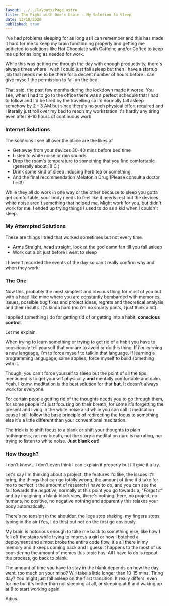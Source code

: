 ```yaml
---
layout: ../../layouts/Page.astro
title: The Fight with One's brain - My Solution to Sleep
date: 12/10/2020
published: true
---
```


I've had problems sleeping for as long as I can remember and this has made it hard for me to keep my brain functioning properly and getting me addicted to solutions like Hot Chocolate with Caffeine and/or Coffee to keep me up for as long as needed for work.

While this was getting me through the day with enough productivity, there's always times where I wish I could just fall asleep but then I have a startup job that needs me to be there for a decent number of hours before I can give myself the permission to fall on the bed.

That said, the past few months during the lockdown made it worse. You see, when I had to go to the office there was a perfect schedule that I had to follow and I'd be tired by the travelling so I'd normally fall asleep somehow by 2 - 3 AM but since there's no such physical effort required and I literally just roll over my bed to reach my workstation it's hardly any tiring even after 8-10 hours of continuous work.

### Internet Solutions

The solutions I see all over the place are the likes of

- Get away from your devices 30-40 mins before bed time
- Listen to white noise or rain sounds
- Drop the room's temperature to something that you find comfortable (generally about 18 C )
- Drink some kind of sleep inducing herb tea or something
- And the final recommendation Melatonin Drug (Please consult a doctor first!)

While they all do work in one way or the other because to sleep you gotta get comfortable, your body needs to feel like it needs rest but the devices , white noise aren't something that helped me. Might work for you, but didn't work for me. I ended up trying things I used to do as a kid when I couldn't sleep.

### My Attempted Solutions

These are things I tried that worked sometimes but not every time.

- Arms Straight, head straight, look at the god damn fan till you fall asleep
- Work out a bit just before I went to sleep

I haven't recorded the events of the day so can't really confirm why and when they work.

### The One

Now this, probably the most simplest and obvious thing for most of you but with a head like mine where you are constantly bombarded with memories, issues, possible bug fixes and project ideas, regrets and theoretical analysis and their results. It's kinda hard (no i'm no smarty pants, I just think a lot).

I applied something I do for getting rid of or getting into a habit, **conscious control**.

Let me explain.

When trying to learn something or trying to get rid of a habit you have to consciously tell yourself that you are to avoid or do this thing. If i'm learning a new language, I'm to force myself to talk in that language. If learning a programming langugage, same applies, force myself to build something with it.

Though, you can't force yourself to sleep but the point of all the tips mentioned is to get yourself physically **and** mentally comfortable and calm. Yeah, I know, meditation is the best solution for that **but**, It doesn't always work for everyone.

For certain people getting rid of the thoughts needs you to go through them, for some people it's just focusing on their breath, for some it's forgetting the present and living in the white noise and while you can call it meditation cause I still follow the base principle of redirecting the focus to something else it's a little different than your conventional meditation.

The trick is to shift focus to a blank or shift your thoughts to plain nothingness, not my breath, not the story a meditation guru is narrating, nor trying to listen to white noise. **Just blank out!**

### How though?

I don't know... I don't even think I can explain it properly but I'll give it a try.

Let's say I'm thinking about a project, the features I'd like, the issues it'll bring, the things that can go totally wrong, the amount of time it'd take for me to perfect it the amount of research I have to do, and you can see the fall towards the _negative_, normally at this point you go towards a, "_Forget it_" and try imagining a blank black view, there's nothing there, no project, no humans, no positive, no negative nothing and apparently this relaxes your body automatically.

There's no tension in the shoulder, the legs stop shaking, my fingers stops typing in the air (Yes, I do this) but not on the first go obviously.

My brain is notorious enough to take me back to something else, like how I fell off the stairs while trying to impress a girl or how I botched a deployment and almost broke the entire code flow, it's all there in my memory and it keeps coming back and I guess it happens to the most of us considering the amount of memes this topic has. All I have to do is repeat the process, go back to blank.

The amount of time you have to stay in the blank depends on how the day went, too much on your mind? Will take a little longer than 10-15 mins. Tiring day? You might just fall asleep on the first transition. It really differs, even for me but it's better than not sleeping at all, or sleeping at 6 and waking up at 9 to start working again.

Adios.
